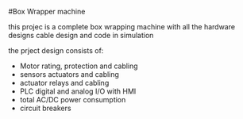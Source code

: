 #Box Wrapper machine

this projec is a complete box wrapping machine with all the hardware designs
cable design and code in simulation

the prject design consists of:

- Motor rating, protection and cabling
- sensors actuators and cabling
- actuator relays and cabling
- PLC digital and analog I/O with HMI
- total AC/DC power consumption
- circuit breakers
